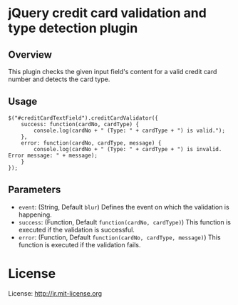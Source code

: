 # jQuery credit card validation and type detection plugin

## Overview

This plugin checks the given input field's content for a valid credit card number and detects the card type.

## Usage

	$("#creditCardTextField").creditCardValidator({
		success: function(cardNo, cardType) {
			console.log(cardNo + " (Type: " + cardType + ") is valid.");
		},
		error: function(cardNo, cardType, message) {
			console.log(cardNo + " (Type: " + cardType + ") is invalid. Error message: " + message);
		}
	});

## Parameters

* ```event```: (String, Default ```blur```) Defines the event on which the validation is happening.
* ```success```: (Function, Default ```function(cardNo, cardType)```) This function is executed if the validation is successful.
* ```error```: (Function, Default ```function(cardNo, cardType, message)```) This function is executed if the validation fails.

# License

License: http://jr.mit-license.org